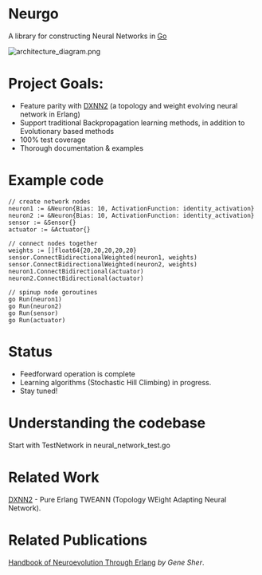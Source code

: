 
# Neurgo

A library for constructing Neural Networks in [Go](http://golang.org/)

![architecture_diagram.png](http://cl.ly/image/1o2I07063Y3X/Screen%20Shot%202013-06-13%20at%2012.24.09%20AM.png)


# Project Goals:

* Feature parity with [DXNN2](https://github.com/CorticalComputer/DXNN2) (a topology and weight evolving neural network in Erlang)
* Support traditional Backpropagation learning methods, in addition to Evolutionary based methods
* 100% test coverage
* Thorough documentation & examples

# Example code

```
// create network nodes
neuron1 := &Neuron{Bias: 10, ActivationFunction: identity_activation}
neuron2 := &Neuron{Bias: 10, ActivationFunction: identity_activation}
sensor := &Sensor{}
actuator := &Actuator{}

// connect nodes together
weights := []float64{20,20,20,20,20}
sensor.ConnectBidirectionalWeighted(neuron1, weights)
sensor.ConnectBidirectionalWeighted(neuron2, weights)
neuron1.ConnectBidirectional(actuator)
neuron2.ConnectBidirectional(actuator)

// spinup node goroutines
go Run(neuron1)
go Run(neuron2)
go Run(sensor)
go Run(actuator)
```

# Status

* Feedforward operation is complete
* Learning algorithms (Stochastic Hill Climbing) in progress.
* Stay tuned!

# Understanding the codebase

Start with TestNetwork in neural_network_test.go

# Related Work

[DXNN2](https://github.com/CorticalComputer/DXNN2) - Pure Erlang TWEANN (Topology WEight Adapting Neural Network).  

# Related Publications

[Handbook of Neuroevolution Through Erlang](http://www.amazon.com/Handbook-Neuroevolution-Through-Erlang-Gene/dp/1461444624) _by Gene Sher_.
